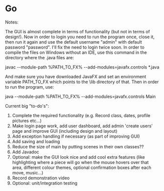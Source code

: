 # Go

Notes:

The GUI is almost complete in terms of functionality (but not in terms of design!). Now in order to login you need to run the program once, close it, then run it again and use the default username "admin" with default password "password". I'll fix the need to login twice soon.
In order to compile the files on Windows without an IDE, use this command in the directory where the .java files are:

javac --module-path %PATH_TO_FX% --add-modules=javafx.controls *.java

And make sure you have downloaded JavaFX and set an environment variable PATH_TO_FX which points to the \lib directory of that. Then in order to run the program, use:

java --module-path %PATH_TO_FX% --add-modules=javafx.controls Main


Current big "to-do's":

1. Complete the required functionality (e.g. Record class, dates, profile pictures etc...)
2. Make login page work, add user dashboard, add admin 'create users' page and improve GUI (including design and layout)
3. Add exception handling if necessary (as part of improving GUI)
4. Add saving and loading
5. Reduce the size of main by putting scenes in their own classes??
6. Add Javadoc
7. Optional: make the GUI look nice and add cool extra features (like highlighting where a piece will go when the mouse hovers over that area, different colour themes, optional confirmation boxes after each move, music...)
8. Record demonstration video
9. Optional: unit/integration testing
